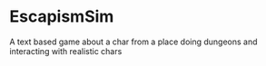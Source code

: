 # EscapismSim
A text based game about a char from a place doing dungeons and interacting with realistic chars
